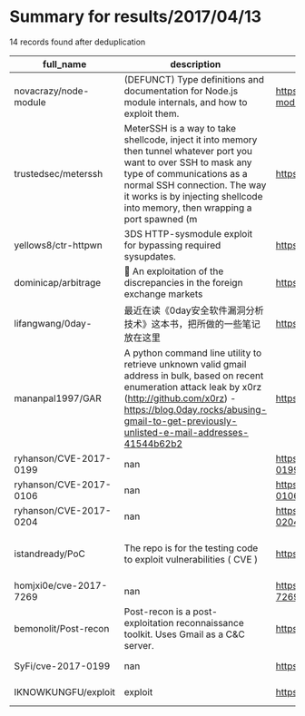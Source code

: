 
# Summary for results/2017/04/13
    
14 records found after deduplication

| full_name | description | html_url | matched_list | matched_count | pushed_at | size | stargazers_count | language | forks_count |
|------------------------|------------------------------------------------------------------------------------------------------------------------------------------------------------------------------------------------------------------------------------------------------------------|-------------------------------------------|---------------------------------------------|-----------------|---------------------------|--------|--------------------|------------|---------------|
| novacrazy/node-module | (DEFUNCT) Type definitions and documentation for Node.js module internals, and how to exploit them. | https://github.com/novacrazy/node-module | ['exploit'] | 1 | 2017-04-13 07:54:22+00:00 | 34 | 0 | JavaScript | 0 |
| trustedsec/meterssh | MeterSSH is a way to take shellcode, inject it into memory then tunnel whatever port you want to over SSH to mask any type of communications as a normal SSH connection. The way it works is by injecting shellcode into memory, then wrapping a port spawned (m | https://github.com/trustedsec/meterssh | ['shellcode'] | 1 | 2017-04-13 17:55:04+00:00 | 14 | 496 | Python | 196 |
| yellows8/ctr-httpwn | 3DS HTTP-sysmodule exploit for bypassing required sysupdates. | https://github.com/yellows8/ctr-httpwn | ['exploit'] | 1 | 2017-04-13 15:16:23+00:00 | 156 | 104 | C | 13 |
| dominicap/arbitrage | :money_with_wings: An exploitation of the discrepancies in the foreign exchange markets | https://github.com/dominicap/arbitrage | ['exploit'] | 1 | 2017-04-13 22:16:54+00:00 | 27 | 1 | Go | 0 |
| lifangwang/0day- | 最近在读《0day安全软件漏洞分析技术》这本书，把所做的一些笔记放在这里 | https://github.com/lifangwang/0day- | ['0day'] | 1 | 2017-04-13 08:05:08+00:00 | 5 | 0 | | 0 |
| mananpal1997/GAR | A python command line utility to retrieve unknown valid gmail address in bulk, based on recent enumeration attack leak by x0rz (http://github.com/x0rz) - https://blog.0day.rocks/abusing-gmail-to-get-previously-unlisted-e-mail-addresses-41544b62b2 | https://github.com/mananpal1997/GAR | ['0day'] | 1 | 2017-04-13 02:50:14+00:00 | 6 | 3 | Python | 0 |
| ryhanson/CVE-2017-0199 | nan | https://github.com/ryhanson/CVE-2017-0199 | ['cve-2'] | 1 | 2017-04-13 02:41:37+00:00 | 0 | 0 | nan | 0 |
| ryhanson/CVE-2017-0106 | nan | https://github.com/ryhanson/CVE-2017-0106 | ['cve-2'] | 1 | 2017-04-13 02:42:09+00:00 | 0 | 0 | nan | 0 |
| ryhanson/CVE-2017-0204 | nan | https://github.com/ryhanson/CVE-2017-0204 | ['cve-2'] | 1 | 2017-04-13 02:42:24+00:00 | 0 | 0 | nan | 0 |
| istandready/PoC | The repo is for the testing code to exploit vulnerabilities ( CVE ) | https://github.com/istandready/PoC | ['cve poc', 'exploit', 'vulnerability poc'] | 3 | 2017-04-13 05:56:20+00:00 | 0 | 0 | | 0 |
| homjxi0e/cve-2017-7269 | nan | https://github.com/homjxi0e/cve-2017-7269 | ['cve-2'] | 1 | 2017-04-13 12:33:43+00:00 | 7 | 0 | nan | 1 |
| bemonolit/Post-recon | Post-recon is a post-exploitation reconnaissance toolkit. Uses Gmail as a C&C server. | https://github.com/bemonolit/Post-recon | ['exploit'] | 1 | 2017-04-13 13:04:50+00:00 | 135 | 1 | | 0 |
| SyFi/cve-2017-0199 | nan | https://github.com/SyFi/cve-2017-0199 | ['cve-2'] | 1 | 2017-04-13 16:45:10+00:00 | 9 | 12 | nan | 9 |
| IKNOWKUNGFU/exploit | exploit | https://github.com/IKNOWKUNGFU/exploit | ['exploit'] | 1 | 2017-04-13 20:22:28+00:00 | 1 | 0 | Ruby | 0 |
